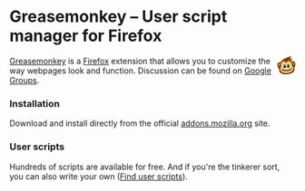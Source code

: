 # Greasemonkey – User script manager for Firefox

<img src="skin/icon32.png" alt="" align="right">

[Greasemonkey](http://www.greasespot.net/) is a
[Firefox](https://www.mozilla.org/firefox) extension that allows
you to customize the way webpages look and function. Discussion can be found on
[Google Groups](https://groups.google.com/forum/#!forum/greasemonkey-users).


### Installation

Download and install directly from the official [addons.mozilla.org](https://addons.mozilla.org/en-US/firefox/addon/greasemonkey/) site.

### User scripts

Hundreds of scripts are available for free. And if you're the tinkerer sort, you
can also write your own ([Find user
scripts](http://wiki.greasespot.net/User_Script_Hosting)).
